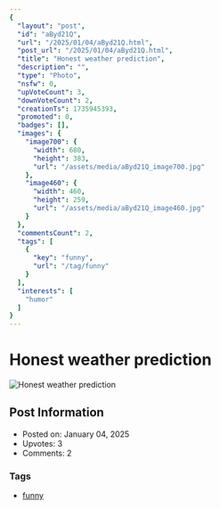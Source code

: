 ```yaml
---
{
  "layout": "post",
  "id": "aByd21Q",
  "url": "/2025/01/04/aByd21Q.html",
  "post_url": "/2025/01/04/aByd21Q.html",
  "title": "Honest weather prediction",
  "description": "",
  "type": "Photo",
  "nsfw": 0,
  "upVoteCount": 3,
  "downVoteCount": 2,
  "creationTs": 1735945393,
  "promoted": 0,
  "badges": [],
  "images": {
    "image700": {
      "width": 680,
      "height": 383,
      "url": "/assets/media/aByd21Q_image700.jpg"
    },
    "image460": {
      "width": 460,
      "height": 259,
      "url": "/assets/media/aByd21Q_image460.jpg"
    }
  },
  "commentsCount": 2,
  "tags": [
    {
      "key": "funny",
      "url": "/tag/funny"
    }
  ],
  "interests": [
    "humor"
  ]
}
---
```


# Honest weather prediction

![Honest weather prediction](/assets/media/aByd21Q_image700.jpg)

## Post Information

- Posted on: January 04, 2025
- Upvotes: 3
- Comments: 2

### Tags

- [funny](/tag/funny)
